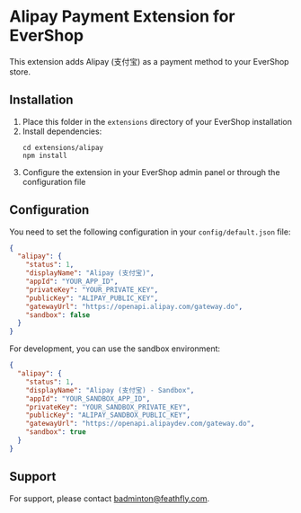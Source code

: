 # Alipay Payment Extension for EverShop

This extension adds Alipay (支付宝) as a payment method to your EverShop store.

## Installation

1. Place this folder in the `extensions` directory of your EverShop installation
2. Install dependencies:
   ```
   cd extensions/alipay
   npm install
   ```
3. Configure the extension in your EverShop admin panel or through the configuration file

## Configuration

You need to set the following configuration in your `config/default.json` file:

```json
{
  "alipay": {
    "status": 1,
    "displayName": "Alipay (支付宝)",
    "appId": "YOUR_APP_ID",
    "privateKey": "YOUR_PRIVATE_KEY",
    "publicKey": "ALIPAY_PUBLIC_KEY",
    "gatewayUrl": "https://openapi.alipay.com/gateway.do",
    "sandbox": false
  }
}
```

For development, you can use the sandbox environment:

```json
{
  "alipay": {
    "status": 1,
    "displayName": "Alipay (支付宝) - Sandbox",
    "appId": "YOUR_SANDBOX_APP_ID",
    "privateKey": "YOUR_SANDBOX_PRIVATE_KEY",
    "publicKey": "ALIPAY_SANDBOX_PUBLIC_KEY",
    "gatewayUrl": "https://openapi.alipaydev.com/gateway.do",
    "sandbox": true
  }
}
```

## Support

For support, please contact badminton@feathfly.com.